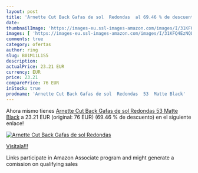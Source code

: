 ```yaml
---
layout: post
title: 'Arnette Cut Back Gafas de sol  Redondas  al 69.46 % de descuento'
date: 
thumbnailImage: 'https://images-eu.ssl-images-amazon.com/images/I/31KFQ4EzNQL._SL200_.jpg'
images: [ 'https://images-eu.ssl-images-amazon.com/images/I/31KFQ4EzNQL._SL200_.jpg' ]
comments: true
category: ofertas
author: ring
slug: B01M11L1S5
description:
actualPrice: 23.21 EUR
currency: EUR
price: 23.21
comparePrice: 76 EUR
inStock: true
prodname: 'Arnette Cut Back Gafas de sol  Redondas  53  Matte Black'
---
```


Ahora mismo tienes [Arnette Cut Back Gafas de sol  Redondas  53  Matte Black](https://www.amazon.es/dp/B01M11L1S5/?tag=tolees-21) a 23.21 EUR (original: 76 EUR) (69.46 %  de descuento) en el siguiente enlace!

[![Arnette Cut Back Gafas de sol  Redondas ](https://images-eu.ssl-images-amazon.com/images/I/31KFQ4EzNQL._SL200_.jpg)](https://www.amazon.es/dp/B01M11L1S5/?tag=tolees-21)

[Visítala!!!](https://www.amazon.es/dp/B01M11L1S5/?tag=tolees-21)

Links participate in Amazon Associate program and might generate a comission on qualifying sales
